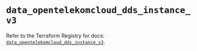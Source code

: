 # `data_opentelekomcloud_dds_instance_v3`

Refer to the Terraform Registry for docs: [`data_opentelekomcloud_dds_instance_v3`](https://registry.terraform.io/providers/opentelekomcloud/opentelekomcloud/1.36.33/docs/data-sources/dds_instance_v3).
